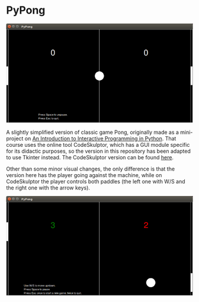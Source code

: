 # PyPong

![Game paused](https://raw.githubusercontent.com/ceccon-t/pypong/main/images/Py-Pong-Sc0.png "Game paused")

A slightly simplified version of classic game Pong, originally made as a mini-project on [An Introduction to Interactive Programming in Python](https://www.coursera.org/learn/interactive-python-1). That course uses the online tool CodeSkulptor, which has a GUI module specific for its didactic purposes, so the version in this repository has been adapted to use Tkinter instead. The CodeSkulptor version can be found [here](http://www.codeskulptor.org/#user43_ZPXlaPPprxRhHp1.py).

Other than some minor visual changes, the only difference is that the version here has the player going against the machine, while on CodeSkulptor the player controls both paddles (the left one with W/S and the right one with the arrow keys).

![Game running](https://raw.githubusercontent.com/ceccon-t/pypong/main/images/Py-Pong-Sc1.png "Game running")
